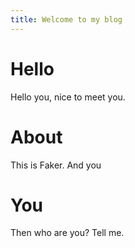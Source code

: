 ```yaml
---
title: Welcome to my blog
---
```

# Hello #
  Hello you, nice to meet you.
# About #
  This is Faker. And you
# You #
  Then who are you? Tell me.

